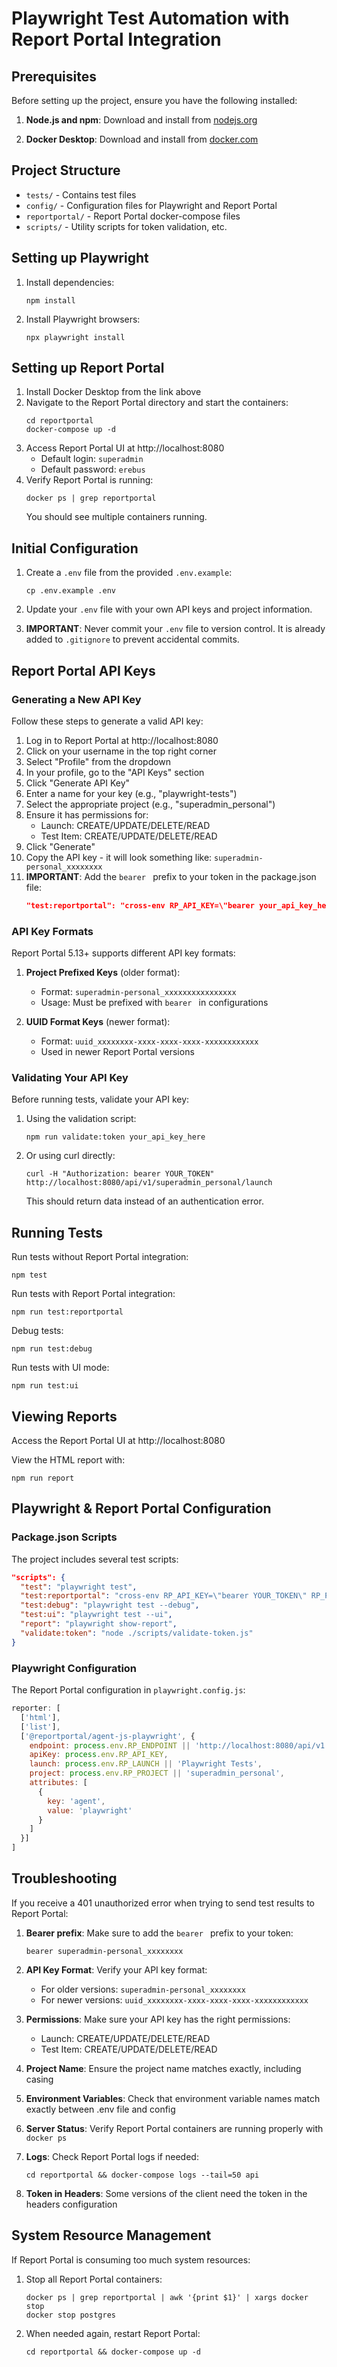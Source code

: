 # Playwright Test Automation with Report Portal Integration

## Prerequisites

Before setting up the project, ensure you have the following installed:

1. **Node.js and npm**: 
   Download and install from [nodejs.org](https://nodejs.org/)

2. **Docker Desktop**: 
   Download and install from [docker.com](https://www.docker.com/products/docker-desktop/)

## Project Structure

- `tests/` - Contains test files
- `config/` - Configuration files for Playwright and Report Portal
- `reportportal/` - Report Portal docker-compose files
- `scripts/` - Utility scripts for token validation, etc.

## Setting up Playwright

1. Install dependencies:
   ```
   npm install
   ```

2. Install Playwright browsers:
   ```
   npx playwright install
   ```

## Setting up Report Portal

1. Install Docker Desktop from the link above
2. Navigate to the Report Portal directory and start the containers:
   ```
   cd reportportal
   docker-compose up -d
   ```
3. Access Report Portal UI at http://localhost:8080
   - Default login: `superadmin`
   - Default password: `erebus`
4. Verify Report Portal is running:
   ```
   docker ps | grep reportportal
   ```
   You should see multiple containers running.

## Initial Configuration

1. Create a `.env` file from the provided `.env.example`:
   ```
   cp .env.example .env
   ```

2. Update your `.env` file with your own API keys and project information.

3. **IMPORTANT**: Never commit your `.env` file to version control. It is already added to `.gitignore` to prevent accidental commits.

## Report Portal API Keys

### Generating a New API Key

Follow these steps to generate a valid API key:

1. Log in to Report Portal at http://localhost:8080
2. Click on your username in the top right corner
3. Select "Profile" from the dropdown
4. In your profile, go to the "API Keys" section
5. Click "Generate API Key"
6. Enter a name for your key (e.g., "playwright-tests")
7. Select the appropriate project (e.g., "superadmin_personal")
8. Ensure it has permissions for: 
   - Launch: CREATE/UPDATE/DELETE/READ
   - Test Item: CREATE/UPDATE/DELETE/READ
9. Click "Generate"
10. Copy the API key - it will look something like: `superadmin-personal_xxxxxxxx`
11. **IMPORTANT**: Add the `bearer ` prefix to your token in the package.json file:
    ```json
    "test:reportportal": "cross-env RP_API_KEY=\"bearer your_api_key_here\" RP_PROJECT=\"superadmin_personal\" RP_ENDPOINT=\"http://localhost:8080/api/v1\" RP_LAUNCH=\"Playwright Tests\" playwright test"
    ```

### API Key Formats

Report Portal 5.13+ supports different API key formats:

1. **Project Prefixed Keys** (older format): 
   - Format: `superadmin-personal_xxxxxxxxxxxxxxxx`
   - Usage: Must be prefixed with `bearer ` in configurations

2. **UUID Format Keys** (newer format):
   - Format: `uuid_xxxxxxxx-xxxx-xxxx-xxxx-xxxxxxxxxxxx`
   - Used in newer Report Portal versions

### Validating Your API Key

Before running tests, validate your API key:

1. Using the validation script:
   ```
   npm run validate:token your_api_key_here
   ```

2. Or using curl directly:
   ```
   curl -H "Authorization: bearer YOUR_TOKEN" http://localhost:8080/api/v1/superadmin_personal/launch
   ```
   This should return data instead of an authentication error.

## Running Tests

Run tests without Report Portal integration:
```
npm test
```

Run tests with Report Portal integration:
```
npm run test:reportportal
```

Debug tests:
```
npm run test:debug
```

Run tests with UI mode:
```
npm run test:ui
```

## Viewing Reports

Access the Report Portal UI at http://localhost:8080

View the HTML report with:
```
npm run report
```

## Playwright & Report Portal Configuration

### Package.json Scripts

The project includes several test scripts:

```json
"scripts": {
  "test": "playwright test",
  "test:reportportal": "cross-env RP_API_KEY=\"bearer YOUR_TOKEN\" RP_PROJECT=\"superadmin_personal\" RP_ENDPOINT=\"http://localhost:8080/api/v1\" RP_LAUNCH=\"Playwright Tests\" playwright test",
  "test:debug": "playwright test --debug",
  "test:ui": "playwright test --ui",
  "report": "playwright show-report",
  "validate:token": "node ./scripts/validate-token.js"
}
```

### Playwright Configuration

The Report Portal configuration in `playwright.config.js`:

```javascript
reporter: [
  ['html'],
  ['list'],
  ['@reportportal/agent-js-playwright', {
    endpoint: process.env.RP_ENDPOINT || 'http://localhost:8080/api/v1',
    apiKey: process.env.RP_API_KEY,
    launch: process.env.RP_LAUNCH || 'Playwright Tests',
    project: process.env.RP_PROJECT || 'superadmin_personal',
    attributes: [
      {
        key: 'agent',
        value: 'playwright'
      }
    ]
  }]
]
```

## Troubleshooting

If you receive a 401 unauthorized error when trying to send test results to Report Portal:

1. **Bearer prefix**: Make sure to add the `bearer ` prefix to your token:
   ```
   bearer superadmin-personal_xxxxxxxx
   ```

2. **API Key Format**: Verify your API key format:
   - For older versions: `superadmin-personal_xxxxxxxx`
   - For newer versions: `uuid_xxxxxxxx-xxxx-xxxx-xxxx-xxxxxxxxxxxx`

3. **Permissions**: Make sure your API key has the right permissions:
   - Launch: CREATE/UPDATE/DELETE/READ
   - Test Item: CREATE/UPDATE/DELETE/READ

4. **Project Name**: Ensure the project name matches exactly, including casing

5. **Environment Variables**: Check that environment variable names match exactly between .env file and config

6. **Server Status**: Verify Report Portal containers are running properly with `docker ps`

7. **Logs**: Check Report Portal logs if needed:
   ```
   cd reportportal && docker-compose logs --tail=50 api
   ```

8. **Token in Headers**: Some versions of the client need the token in the headers configuration

## System Resource Management

If Report Portal is consuming too much system resources:

1. Stop all Report Portal containers:
   ```
   docker ps | grep reportportal | awk '{print $1}' | xargs docker stop
   docker stop postgres
   ```

2. When needed again, restart Report Portal:
   ```
   cd reportportal && docker-compose up -d
   ``` 